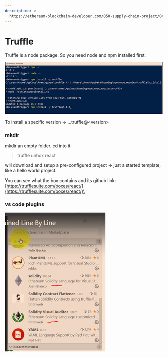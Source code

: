 ```yaml
---
description: >-
  https://ethereum-blockchain-developer.com/050-supply-chain-project/04-install-truffle/
---
```


# Truffle

Truffle is a node package. So you need node and npm installed first.

![](<../.gitbook/assets/image (247).png>)

To install a specific version -> ...truffle@\<version>

### mkdir

mkdir an empty folder. cd into it.

> truffle unbox react

will download and setup a pre-configured project -> just a started template, like a hello world project.

You can see what the box contains and its github link:\
[https://trufflesuite.com/boxes/react/](https://trufflesuite.com/boxes/react/)\


### vs code plugins

![](<../.gitbook/assets/image (249).png>)
